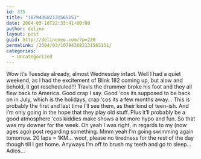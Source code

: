 ```yaml
---
id: 335
title: "107943682131565151"
date: 2004-03-16T22:33:41+00:00
author: deline
layout: post
guid: http://delineneo.com/?p=220
permalink: /2004/03/107943682131565151/
categories:
  - Uncategorized
---
```

Wow it&#8217;s Tuesday already, almost Wednesday infact. Well I had a quiet weekend, as I had the excitement of Blink 182 coming up, but alow and behold, it got rescheduled!!! Travis the drummer broke his foot and they all flew back to America. Good crap I say. Good &#8216;cos its supposed to be back on in July, which is the holidays, crap &#8216;cos its a few months away&#8230; This is probably the first and last time I&#8217;ll see them, as their kind of teen-ish. And I&#8217;m only going in the hope that they play old stuff. Plus it&#8217;ll probably be a good atmosphere &#8216;cos kiddies make shows a lot more hypo and fun. So that was my downer for the week. Oh yeah I was right, in regards to my (now ages ago) post regarding something. Mmm yeah I&#8217;m going swimming again tomorrow. 20 laps = 1KM&#8230; woot, please no tiredness for the rest of the day though till I get home. Anyways I&#8217;m off to brush my teeth and go to sleep&#8230; Adios&#8230;